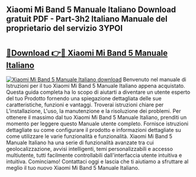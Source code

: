 ## Xiaomi Mi Band 5 Manuale Italiano Download gratuit PDF - Part-3h2 Italiano Manuale del proprietario del servizio 3YPOI

# <h2><a href="http://dfb51y0.blite.top/?on=Xiaomi+Mi+Band+5+Manuale+Italiano">🔗Download 👉🔴 Xiaomi Mi Band 5 Manuale Italiano</a></h2>

[![Xiaomi Mi Band 5 Manuale Italiano download](https://i.imgur.com/lujVjoI.png)](http://dfb51y0.blite.top/?on=Xiaomi+Mi+Band+5+Manuale+Italiano)
Benvenuto nel manuale di Istruzioni per il tuo Xiaomi Mi Band 5 Manuale Italiano appena acquistato. Questa guida completa ha lo scopo di aiutarti a diventare un utente esperto del tuo Prodotto fornendo una spiegazione dettagliata delle sue caratteristiche, funzioni e vantaggi. Troverai istruzioni chiare per L'installazione, L'uso, la manutenzione e la risoluzione dei problemi. Per ottenere il massimo dal tuo Xiaomi Mi Band 5 Manuale Italiano, prenditi un momento per leggere questo Manuale utente completo. Fornisce istruzioni dettagliate su come configurare il prodotto e informazioni dettagliate su come utilizzare le varie funzionalità e funzionalità. Xiaomi Mi Band 5 Manuale Italiano ha una serie di funzionalità avanzate tra cui geolocalizzazione, avvisi intelligenti, temi personalizzabili e accesso multiutente, tutti facilmente controllabili dall'interfaccia utente intuitiva e intuitiva. Cominciamo! Contattaci oggi e lascia che ti aiutiamo a sfruttare al meglio il tuo nuovo Xiaomi Mi Band 5 Manuale Italiano.
